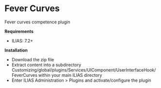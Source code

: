 # Fever Curves

Fever curves competence plugin

**Requirements**

- ILIAS: 7.2+
 
**Installation**
- Download the zip file
- Extract content into a subdirectory Customizing/global/plugins/Services/UIComponent/UserInterfaceHook/FeverCurves within your main ILIAS directory
- Enter ILIAS Administration > Plugins and activate/configure the plugin
